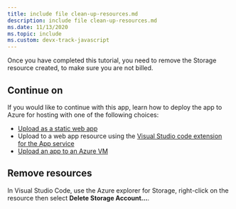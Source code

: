 ```yaml
---
title: include file clean-up-resources.md 
description: include file clean-up-resources.md
ms.date: 11/13/2020
ms.topic: include
ms.custom: devx-track-javascript
---
```


Once you have completed this tutorial, you need to remove the Storage resource created, to make sure you are not billed. 

## Continue on

If you would like to continue with this app, learn how to deploy the app to Azure for hosting with one of the following choices:

* [Upload as a static web app](/azure/static-web-apps/getting-started?tabs=vanilla-javascript)
* Upload to a web app resource using the [Visual Studio code extension for the App service](https://marketplace.visualstudio.com/items?itemName=ms-azuretools.vscode-azureappservice)
* [Upload an app to an Azure VM](../../tutorial/nodejs-virtual-machine-vm/introduction.md)

## Remove resources

In Visual Studio Code, use the Azure explorer for Storage, right-click on the resource then select **Delete Storage Account...**.
